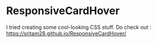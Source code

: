 # ResponsiveCardHover
I tried creating some cool-looking CSS stuff.
Do check out : https://sritam28.github.io/ResponsiveCardHover/
